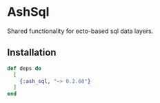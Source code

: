 # AshSql

Shared functionality for ecto-based sql data layers.

## Installation

```elixir
def deps do
  [
    {:ash_sql, "~> 0.2.60"}
  ]
end
```
